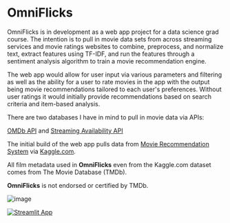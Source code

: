 # OmniFlicks
OmniFlicks is in development as a web app project for a data science grad course. The intention is to pull in movie data sets from across streaming services and movie ratings websites to combine, preprocess, and normalize text, extract features using TF-IDF, and run the features through a sentiment analysis algorithm to train a movie recommendation engine.

The web app would allow for user input via various parameters and filtering as well as the ability for a user to rate movies in the app with the output being movie recommendations tailored to each user's preferences. Without user ratings it would initially provide recommendations based on search criteria and item-based analysis.

There are two databases I have in mind to pull in movie data via APIs:

[OMDb API](https://www.omdbapi.com) and [Streaming Availability API](https://rapidapi.com/movie-of-the-night-movie-of-the-night-default/api/streaming-availability/)

The initial build of the web app pulls data from [Movie Recommendation System](https://www.kaggle.com/code/rohitshirudkar/movie-recommendation-system/data) via [Kaggle.com](http://kaggle.com).


All film metadata used in **OmniFlicks** even from the Kaggle.com dataset comes from The Movie Database (TMDb).

**OmniFlicks** is not endorsed or certified by TMDb.

![image](https://user-images.githubusercontent.com/106556575/206061975-289af154-3e23-4ddb-b31e-7803cfe3c800.png)

[![Streamlit App](https://static.streamlit.io/badges/streamlit_badge_black_white.svg)](https://ianboen-omniflicks-omniflicks-8nd7xl.streamlit.app)
